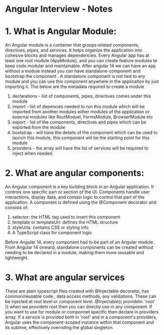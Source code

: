 # Angular Interview - Notes

# 1. What is Angular Module:
An Angular module is a container that groups related components, directives, pipes, and services. It helps organize the application into cohesive blocks and manages dependencies. Every Angular app has at least one root module (AppModule), and you can create feature modules to keep code modular and maintainable.
After angular 14 we can have an app without a module instead you can have standalone component and bootstrap the component . A standalone component is not tied to any module and you can use this component anywhere in the applicaiton by just importing it. The below are the metadata required to create a module
1. declarations - list of components, pipes, directives comes under this module
2. import - list of depencies needed to run this module which will be imported from another modules either modules of the application or external modules like RoutModuel, FormsModule, BrowserModule etc
3. export - list of the components, directives and pipes which can be exported from the module
4. bootstrap - will have the details of the component which can be used to launch this module, this component will be the starting point for this module
5. providers - the array will have the list of services will be required to inject when needed.

# 2. What are angular components:
An Angular component is a key building block in an Angular application. It controls one specific part or section of the UI. Components handle user interactions, display data, and contain logic to control that part of the application.
A component is defined using the @Component decorator and consists of:
1. selector: the HTML tag used to insert this component
2. template or templateUrl: defines the HTML structure
3. styleUrls: contains CSS or styling info
4. A TypeScript class for component logic

Before Angular 14, every component had to be part of an Angular module. From Angular 14 onward, standalone components can be created without needing to be declared in a module, making them more reusable and lightweight.

# 3. What are angular services
These are plain typescript files created with @Injectable decorator, has common/reusable code , data access methods, any validations. These can be injected at root level or component level.
@Injectable({
provideIn: 'root'
})
when we provideIn root then you can directly use in any component. If you want to use for module or componnet specific then declare in providers array.
If a service is provided both in 'root' and in a component's providers, Angular uses the component-scoped instance within that component and its subtree, effectively overriding the global singleton.


